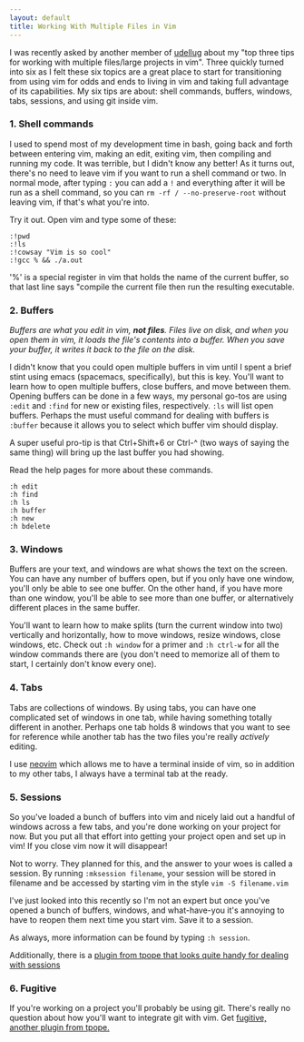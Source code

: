 ```yaml
---
layout: default
title: Working With Multiple Files in Vim
---
```


I was recently asked by another member of [udellug](https://www.lug.udel.edu/)
about my "top three tips for working with multiple files/large projects in vim".
Three quickly turned into six as I felt these six topics are a great place to
start for transitioning from using vim for odds and ends to living in vim and
taking full advantage of its capabilities. My six tips are about: shell
commands, buffers, windows, tabs, sessions, and using git inside vim.

### 1. Shell commands

I used to spend most of my development time in bash, going back and forth
between entering vim, making an edit, exiting vim, then compiling and running
my code. It was terrible, but I didn't know any better! As it turns out,
there's no need to leave vim if you want to run a shell command or two. In
normal mode, after typing `:` you can add a `!` and everything after it will be
run as a shell command, so you can `rm -rf / --no-preserve-root` without
leaving vim, if that's what you're into.

Try it out. Open vim and type some of these:

```
:!pwd
:!ls
:!cowsay "Vim is so cool"
:!gcc % && ./a.out
```

'%' is a special register in vim that holds the name of the current buffer, so
that last line says "compile the current file then run the resulting executable.

### 2. Buffers

_Buffers are what you edit in vim, **not files**. Files live on disk, and when
you open them in vim, it loads the file's contents into a buffer. When you save
your buffer, it writes it back to the file on the disk._

I didn't know that you could open multiple buffers in vim until I spent a brief
stint using emacs (spacemacs, specifically), but this is key. You'll want to
learn how to open multiple buffers, close buffers, and move between them.
Opening buffers can be done in a few ways, my personal go-tos are using `:edit`
and `:find` for new or existing files, respectively. `:ls` will list open
buffers. Perhaps the must useful command for dealing with buffers is `:buffer`
because it allows you to select which buffer vim should display.

A super useful pro-tip is that Ctrl+Shift+6 or Ctrl-^ (two ways of saying the
same thing) will bring up the last buffer you had showing.

Read the help pages for more about these commands.

```
:h edit
:h find
:h ls
:h buffer
:h new
:h bdelete
```

### 3. Windows

Buffers are your text, and windows are what shows the text on the screen. You
can have any number of buffers open, but if you only have one window, you'll
only be able to see one buffer. On the other hand, if you have more than one
window, you'll be able to see more than one buffer, or alternatively different
places in the same buffer.

You'll want to learn how to make splits (turn the current window into two)
vertically and horizontally, how to move windows, resize windows, close windows,
etc. Check out `:h window` for a primer and `:h ctrl-w` for all the window
commands there are (you don't need to memorize all of them to start, I
certainly don't know every one).

### 4. Tabs

Tabs are collections of windows. By using tabs, you can have one complicated
set of windows in one tab, while having something totally different
in another. Perhaps one tab holds 8 windows that you want to see for reference
while another tab has the two files you're really _actively_ editing.

I use [neovim](https://neovim.io/) which allows me to have a terminal inside of
vim, so in addition to my other tabs, I always have a terminal tab at the ready.

### 5. Sessions

So you've loaded a bunch of buffers into vim and nicely laid out a handful of
windows across a few tabs, and you're done working on your project for now. But
you put all that effort into getting your project open and set up in vim! If you
close vim now it will disappear!

Not to worry. They planned for this, and the answer to your woes is called a
session. By running `:mksession filename`, your session will be stored in
filename and be accessed by starting vim in the style `vim -S filename.vim`

I've just looked into this recently so I'm not an expert but once you've opened a bunch of buffers, windows, and what-have-you it's annoying to have to reopen them next time you start vim. Save it to a session.

As always, more information can be found by typing `:h session`.

Additionally, there is a [plugin from tpope that looks quite handy for dealing
with sessions](https://github.com/tpope/vim-obsession)

### 6. Fugitive

If you're working on a project you'll probably be using git. There's really no
question about how you'll want to integrate git with vim. Get [fugitive, another
plugin from tpope.](https://github.com/tpope/vim-fugitive)
